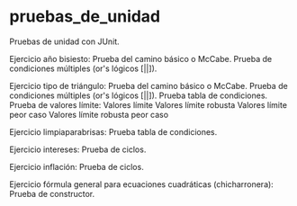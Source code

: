 # pruebas_de_unidad
Pruebas de unidad con JUnit.


Ejercicio año bisiesto:
    Prueba del camino básico o McCabe.
    Prueba de condiciones múltiples (or's lógicos [||]).


Ejercicio tipo de triángulo:
    Prueba del camino básico o McCabe.
    Prueba de condiciones múltiples (or's lógicos [||]).
    Prueba tabla de condiciones.
    Prueba de valores límite:
        Valores límite
        Valores límite robusta
        Valores límite peor caso
        Valores límite robusta peor caso


Ejercicio limpiaparabrisas:
    Prueba tabla de condiciones.


Ejercicio intereses:
    Prueba de ciclos.


Ejercicio inflación:
    Prueba de ciclos.


Ejercicio fórmula general para ecuaciones cuadráticas (chicharronera):
    Prueba de constructor.